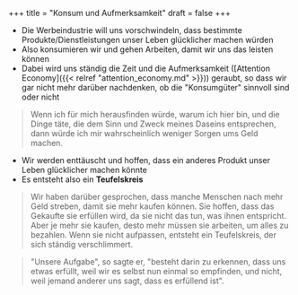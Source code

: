 +++
title = "Konsum und Aufmerksamkeit"
draft = false
+++

-   Die Werbeindustrie will uns vorschwindeln, dass bestimmte Produkte/Dienstleistungen unser Leben glücklicher machen würden
-   Also konsumieren wir und gehen Arbeiten, damit wir uns das leisten können
-   Dabei wird uns ständig die Zeit und die Aufmerksamkeit ([Attention Economy]({{< relref "attention_economy.md" >}})) geraubt, so dass wir gar nicht mehr darüber nachdenken, ob die "Konsumgüter" sinnvoll sind oder nicht

> Wenn ich für mich herausfinden würde, warum ich hier bin, und die Dinge täte, die dem Sinn und Zweck meines Daseins entsprechen, dann würde ich mir wahrscheinlich weniger Sorgen ums Geld machen.

-   Wir werden enttäuscht und hoffen, dass ein anderes Produkt unser Leben glücklicher machen könnte
-   Es entsteht also ein **Teufelskreis**

> Wir haben darüber gesprochen, dass manche Menschen nach mehr Geld streben, damit sie mehr kaufen können. Sie hoffen, dass das Gekaufte sie erfüllen wird, da sie nicht das tun, was ihnen entspricht. Aber je mehr sie kaufen, desto mehr müssen sie arbeiten, um alles zu bezahlen. Wenn sie nicht aufpassen, entsteht ein Teufelskreis, der sich ständig verschlimmert.

<!--quoteend-->

> "Unsere Aufgabe", so sagte er, "besteht darin zu erkennen, dass uns etwas erfüllt, weil wir es selbst nun einmal so empfinden, und nicht, weil jemand anderer uns sagt, dass es erfüllend ist".